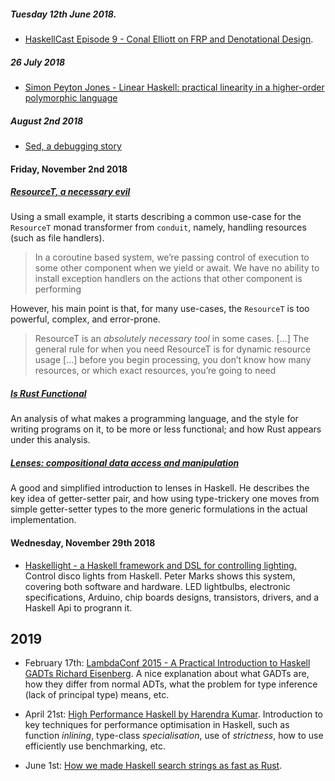 ##### Tuesday 12th June 2018.

- [HaskellCast Episode 9 - Conal Elliott on FRP and Denotational Design](https://www.haskellcast.com/episode/009-conal-elliott-on-frp-and-denotational-design).


##### 26 July 2018

- [Simon Peyton Jones - Linear Haskell: practical linearity in a higher-order polymorphic language](https://www.youtube.com/watch?v=t0mhvd3-60Y)

##### August 2nd 2018

- [Sed, a debugging story](https://www.fpcomplete.com/blog/2018/06/sed-a-debugging-story?utm_campaign=Service%20-%20Haskell&utm_content=73275803&utm_medium=social&utm_source=linkedin)

#### Friday, November 2nd 2018

##### [ResourceT, a necessary evil](https://www.fpcomplete.com/blog/2018/10/resourcet-necessary-evil?utm_campaign=Service%20-%20Haskell&utm_content=78015420&utm_medium=social&utm_source=linkedin)

Using a small example, it starts describing a common use-case for the `ResourceT` monad transformer from `conduit`, namely,  handling resources (such as file handlers). 

> In a coroutine based system, we’re passing control of execution to some other component when we yield or await. We have no ability to install exception handlers on the actions that other component is performing

However, his main point is that, for many use-cases, the `ResourceT` is too powerful, complex, and error-prone. 

> ResourceT is an _absolutely necessary tool_ in some cases. [...] The general rule for when you need ResourceT is for dynamic resource usage [...] before you begin processing, you don’t know how many resources, or which exact resources, you’re going to need

##### [Is Rust Functional](https://www.fpcomplete.com/blog/2018/10/is-rust-functional?utm_campaign=Service%20-%20Rust&utm_content=78598434&utm_medium=social&utm_source=linkedin)

An analysis of what makes a programming language, and the style for writing programs on it, to be more or less functional; and how Rust appears under this analysis. 

##### [Lenses: compositional data access and manipulation](https://skillsmatter.com/skillscasts/4556-simon-peyton-jones)

A good and simplified introduction to lenses in Haskell. He describes the key idea of getter-setter pair, and how using type-trickery one moves from simple getter-setter types to the more generic formulations in the actual implementation. 

#### Wednesday, November 29th 2018

- [Haskellight - a Haskell framework and DSL for controlling lighting.](https://www.meetup.com/London-Haskell/events/256066832/) Control disco lights from Haskell. Peter Marks shows this system, covering both software and hardware. LED lightbulbs, electronic specifications, Arduino, chip boards designs, transistors, drivers, and a Haskell Api to progrann it.

## 2019 


- February 17th: [LambdaConf 2015 - A Practical Introduction to Haskell GADTs Richard Eisenberg](https://www.youtube.com/watch?v=6snteFntvjM). A nice explanation about what GADTs are, how they differ from normal ADTs, what the problem for type inference (lack of principal type) means, etc. 

- April 21st: [High Performance Haskell by Harendra Kumar](https://www.youtube.com/watch?v=aJvwORrBJ0o&list=WL&index=8&t=10s&pbjreload=10). Introduction to key techniques for performance optimisation in Haskell, such as function _inlining_, type-class _specialisation_, use of _strictness_, how to use efficiently use benchmarking, etc. 

- June 1st: [How we made Haskell search strings as fast as Rust](https://tech.channable.com/posts/2019-03-13-how-we-made-haskell-search-strings-as-fast-as-rust.html).

